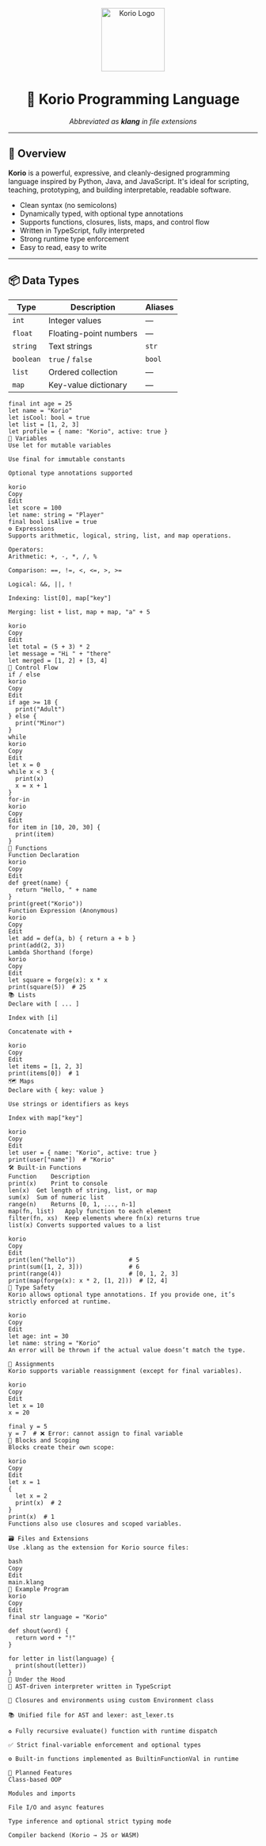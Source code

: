 <p align="center">
  <img src="icon.png" width="128" height="128" alt="Korio Logo" />
</p>

<h1 align="center">🌋 Korio Programming Language</h1>

<p align="center"><i>Abbreviated as <strong>klang</strong> in file extensions</i></p>

---

## 🚀 Overview

**Korio** is a powerful, expressive, and cleanly-designed programming language inspired by Python, Java, and JavaScript. It's ideal for scripting, teaching, prototyping, and building interpretable, readable software.

- Clean syntax (no semicolons)
- Dynamically typed, with optional type annotations
- Supports functions, closures, lists, maps, and control flow
- Written in TypeScript, fully interpreted
- Strong runtime type enforcement
- Easy to read, easy to write

---

## 📦 Data Types

| Type         | Description                    | Aliases      |
|--------------|--------------------------------|--------------|
| `int`        | Integer values                 | —            |
| `float`      | Floating-point numbers         | —            |
| `string`     | Text strings                   | `str`        |
| `boolean`    | `true` / `false`               | `bool`       |
| `list`       | Ordered collection             | —            |
| `map`        | Key-value dictionary           | —            |

```korio
final int age = 25
let name = "Korio"
let isCool: bool = true
let list = [1, 2, 3]
let profile = { name: "Korio", active: true }
🧠 Variables
Use let for mutable variables

Use final for immutable constants

Optional type annotations supported

korio
Copy
Edit
let score = 100
let name: string = "Player"
final bool isAlive = true
⚙️ Expressions
Supports arithmetic, logical, string, list, and map operations.

Operators:
Arithmetic: +, -, *, /, %

Comparison: ==, !=, <, <=, >, >=

Logical: &&, ||, !

Indexing: list[0], map["key"]

Merging: list + list, map + map, "a" + 5

korio
Copy
Edit
let total = (5 + 3) * 2
let message = "Hi " + "there"
let merged = [1, 2] + [3, 4]
🔄 Control Flow
if / else
korio
Copy
Edit
if age >= 18 {
  print("Adult")
} else {
  print("Minor")
}
while
korio
Copy
Edit
let x = 0
while x < 3 {
  print(x)
  x = x + 1
}
for-in
korio
Copy
Edit
for item in [10, 20, 30] {
  print(item)
}
🧰 Functions
Function Declaration
korio
Copy
Edit
def greet(name) {
  return "Hello, " + name
}
print(greet("Korio"))
Function Expression (Anonymous)
korio
Copy
Edit
let add = def(a, b) { return a + b }
print(add(2, 3))
Lambda Shorthand (forge)
korio
Copy
Edit
let square = forge(x): x * x
print(square(5))  # 25
📚 Lists
Declare with [ ... ]

Index with [i]

Concatenate with +

korio
Copy
Edit
let items = [1, 2, 3]
print(items[0])  # 1
🗺️ Maps
Declare with { key: value }

Use strings or identifiers as keys

Index with map["key"]

korio
Copy
Edit
let user = { name: "Korio", active: true }
print(user["name"])  # "Korio"
🛠️ Built-in Functions
Function	Description
print(x)	Print to console
len(x)	Get length of string, list, or map
sum(x)	Sum of numeric list
range(n)	Returns [0, 1, ..., n-1]
map(fn, list)	Apply function to each element
filter(fn, xs)	Keep elements where fn(x) returns true
list(x)	Converts supported values to a list

korio
Copy
Edit
print(len("hello"))               # 5
print(sum([1, 2, 3]))             # 6
print(range(4))                   # [0, 1, 2, 3]
print(map(forge(x): x * 2, [1, 2]))  # [2, 4]
🔐 Type Safety
Korio allows optional type annotations. If you provide one, it’s strictly enforced at runtime.

korio
Copy
Edit
let age: int = 30
let name: string = "Korio"
An error will be thrown if the actual value doesn’t match the type.

🔄 Assignments
Korio supports variable reassignment (except for final variables).

korio
Copy
Edit
let x = 10
x = 20

final y = 5
y = 7  # ❌ Error: cannot assign to final variable
🧱 Blocks and Scoping
Blocks create their own scope:

korio
Copy
Edit
let x = 1
{
  let x = 2
  print(x)  # 2
}
print(x)  # 1
Functions also use closures and scoped variables.

🗃️ Files and Extensions
Use .klang as the extension for Korio source files:

bash
Copy
Edit
main.klang
🌈 Example Program
korio
Copy
Edit
final str language = "Korio"

def shout(word) {
  return word + "!"
}

for letter in list(language) {
  print(shout(letter))
}
🔮 Under the Hood
🧠 AST-driven interpreter written in TypeScript

🔁 Closures and environments using custom Environment class

📚 Unified file for AST and lexer: ast_lexer.ts

♻️ Fully recursive evaluate() function with runtime dispatch

✅ Strict final-variable enforcement and optional types

⚙️ Built-in functions implemented as BuiltinFunctionVal in runtime

🧭 Planned Features
Class-based OOP

Modules and imports

File I/O and async features

Type inference and optional strict typing mode

Compiler backend (Korio → JS or WASM)

